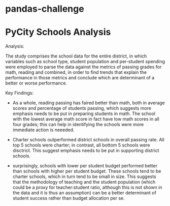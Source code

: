 # pandas-challenge

# PyCity Schools Analysis

Analysis:

The study comprises the school data for the entire district, in which variables such as school type, student population and per-student spending were employed to parse the data against the metrics of passing grades for math, reading and combined, in order to find trends that explain the performance in those metrics and conclude which are determinant of a better or worse performance.

Key Findings:
 - As a whole, reading passing has faired better than math, both in average scores and percentage of students passing, which suggests more emphasis needs to be put in preparing students in math. The school with the lowest average math score in fact have low math scores in all four grades; this can help in identifying the schools were more immediate action is neeeded. 

 - Charter schools outperformed district schools in overall passing rate. All top 5 schools were charter; in contrast, all bottom 5 schools were disctrict. This suggest emphasis needs to be put in supporting district schools.

 - surprisingly, schools with lower per student budget performed better than schools with higher per student budget. These schools tend to be charter schools, which in turn tend to be small in size. This suggests that the methodology of teaching and the student population (which could be a proxy for teacher:student ratio, although this is not shown in the data and it is thus an assumption) can be a better determinant of student success rather than budget allocation per se.


